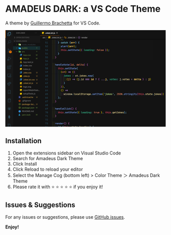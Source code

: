# AMADEUS DARK: a VS Code Theme

A theme by [Guillermo Brachetta](https://github.com/GBrachetta) for VS Code.

![Theme example](images/theme-1.png)

## Installation

1. Open the extensions sidebar on Visual Studio Code
1. Search for Amadeus Dark Theme
1. Click Install
1. Click Reload to reload your editor
1. Select the Manage Cog (bottom left) > Color Theme ＞ Amadeus Dark Theme
1. Please rate it with ⭐️ ⭐️ ⭐️ ⭐️ ⭐️  if you enjoy it!

## Issues & Suggestions

For any issues or suggestions, please use [GitHub issues](https://github.com/GBrachetta/amadeus-dark-theme/issues).

**Enjoy!**
